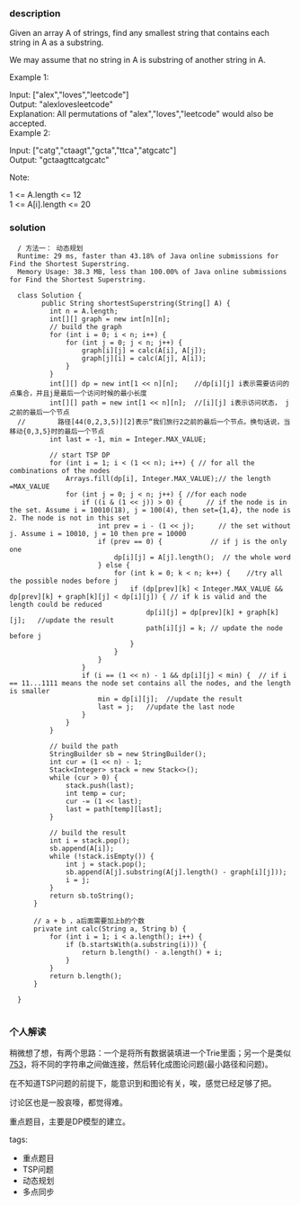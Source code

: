 ### description    
  Given an array A of strings, find any smallest string that contains each string in A as a substring.  
    
  We may assume that no string in A is substring of another string in A.  
    
     
  Example 1:  
    
  Input: ["alex","loves","leetcode"]  
  Output: "alexlovesleetcode"  
  Explanation: All permutations of "alex","loves","leetcode" would also be accepted.  
  Example 2:  
    
  Input: ["catg","ctaagt","gcta","ttca","atgcatc"]  
  Output: "gctaagttcatgcatc"  
     
    
  Note:  
    
  1 <= A.length <= 12  
  1 <= A[i].length <= 20  
### solution    
```    
  / 方法一： 动态规划  
  Runtime: 29 ms, faster than 43.18% of Java online submissions for Find the Shortest Superstring.  
  Memory Usage: 38.3 MB, less than 100.00% of Java online submissions for Find the Shortest Superstring.  
    
  class Solution {  
        public String shortestSuperstring(String[] A) {  
          int n = A.length;  
          int[][] graph = new int[n][n];  
          // build the graph  
          for (int i = 0; i < n; i++) {  
              for (int j = 0; j < n; j++) {  
                  graph[i][j] = calc(A[i], A[j]);  
                  graph[j][i] = calc(A[j], A[i]);  
              }  
          }  
          int[][] dp = new int[1 << n][n];    //dp[i][j] i表示需要访问的点集合，并且j是最后一个访问时候的最小长度  
          int[][] path = new int[1 << n][n];  //[i][j] i表示访问状态， j之前的最后一个节点  
  //        路径[44(0,2,3,5)][2]表示“我们旅行2之前的最后一个节点。换句话说，当移动{0,3,5}时的最后一个节点  
          int last = -1, min = Integer.MAX_VALUE;  
    
          // start TSP DP  
          for (int i = 1; i < (1 << n); i++) { // for all the combinations of the nodes  
              Arrays.fill(dp[i], Integer.MAX_VALUE);// the length =MAX_VALUE  
              for (int j = 0; j < n; j++) { //for each node  
                  if ((i & (1 << j)) > 0) {      // if the node is in the set. Assume i = 10010(18), j = 100(4), then set={1,4}, the node is 2. The node is not in this set  
                      int prev = i - (1 << j);      // the set without j. Assume i = 10010, j = 10 then pre = 10000  
                      if (prev == 0) {            // if j is the only one  
                          dp[i][j] = A[j].length();  // the whole word  
                      } else {  
                          for (int k = 0; k < n; k++) {    //try all the possible nodes before j  
                              if (dp[prev][k] < Integer.MAX_VALUE && dp[prev][k] + graph[k][j] < dp[i][j]) { // if k is valid and the length could be reduced  
                                  dp[i][j] = dp[prev][k] + graph[k][j];   //update the result  
                                  path[i][j] = k; // update the node before j  
                              }  
                          }  
                      }  
                  }  
                  if (i == (1 << n) - 1 && dp[i][j] < min) {  // if i == 11...1111 means the node set contains all the nodes, and the length is smaller  
                      min = dp[i][j];  //update the result  
                      last = j;   //update the last node  
                  }  
              }  
          }  
    
          // build the path  
          StringBuilder sb = new StringBuilder();  
          int cur = (1 << n) - 1;  
          Stack<Integer> stack = new Stack<>();  
          while (cur > 0) {  
              stack.push(last);  
              int temp = cur;  
              cur -= (1 << last);  
              last = path[temp][last];  
          }  
    
          // build the result  
          int i = stack.pop();  
          sb.append(A[i]);  
          while (!stack.isEmpty()) {  
              int j = stack.pop();  
              sb.append(A[j].substring(A[j].length() - graph[i][j]));  
              i = j;  
          }  
          return sb.toString();  
      }  
    
      // a + b ，a后面需要加上b的个数  
      private int calc(String a, String b) {  
          for (int i = 1; i < a.length(); i++) {  
              if (b.startsWith(a.substring(i))) {  
                  return b.length() - a.length() + i;  
              }  
          }  
          return b.length();  
      }  
    
  }  
    
```    
    
### 个人解读    
  稍微想了想，有两个思路：一个是将所有数据装填进一个Trie里面；另一个是类似[753](753_Cracking%20the%20Safe(Hard).md)，将不同的字符串之间做连接，然后转化成图论问题(最小路径和问题)。  
    
  在不知道TSP问题的前提下，能意识到和图论有关，唉，感觉已经足够了把。  
    
  讨论区也是一股哀嚎，都觉得难。  
  
  重点题目，主要是DP模型的建立。  
    
tags:    
  -  重点题目  
  -  TSP问题  
  -  动态规划  
  -  多点同步  
